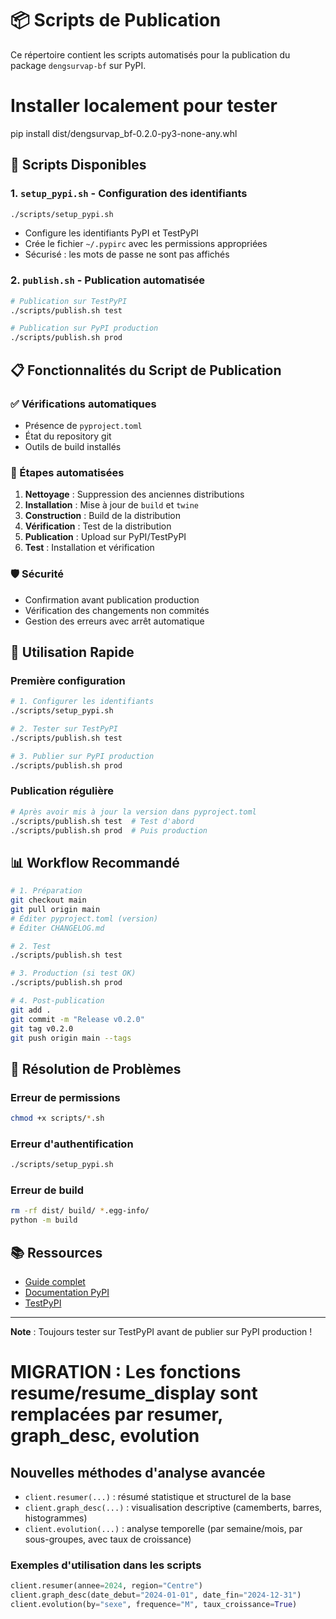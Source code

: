# 📦 Scripts de Publication

Ce répertoire contient les scripts automatisés pour la publication du package `dengsurvap-bf` sur PyPI.
# Installer localement pour tester
pip install dist/dengsurvap_bf-0.2.0-py3-none-any.whl
## 🚀 Scripts Disponibles

### 1. `setup_pypi.sh` - Configuration des identifiants
```bash
./scripts/setup_pypi.sh
```
- Configure les identifiants PyPI et TestPyPI
- Crée le fichier `~/.pypirc` avec les permissions appropriées
- Sécurisé : les mots de passe ne sont pas affichés

### 2. `publish.sh` - Publication automatisée
```bash
# Publication sur TestPyPI
./scripts/publish.sh test

# Publication sur PyPI production
./scripts/publish.sh prod
```

## 📋 Fonctionnalités du Script de Publication

### ✅ Vérifications automatiques
- Présence de `pyproject.toml`
- État du repository git
- Outils de build installés

### 🔄 Étapes automatisées
1. **Nettoyage** : Suppression des anciennes distributions
2. **Installation** : Mise à jour de `build` et `twine`
3. **Construction** : Build de la distribution
4. **Vérification** : Test de la distribution
5. **Publication** : Upload sur PyPI/TestPyPI
6. **Test** : Installation et vérification

### 🛡️ Sécurité
- Confirmation avant publication production
- Vérification des changements non commités
- Gestion des erreurs avec arrêt automatique

## 🎯 Utilisation Rapide

### Première configuration
```bash
# 1. Configurer les identifiants
./scripts/setup_pypi.sh

# 2. Tester sur TestPyPI
./scripts/publish.sh test

# 3. Publier sur PyPI production
./scripts/publish.sh prod
```

### Publication régulière
```bash
# Après avoir mis à jour la version dans pyproject.toml
./scripts/publish.sh test  # Test d'abord
./scripts/publish.sh prod  # Puis production
```

## 📊 Workflow Recommandé

```bash
# 1. Préparation
git checkout main
git pull origin main
# Éditer pyproject.toml (version)
# Éditer CHANGELOG.md

# 2. Test
./scripts/publish.sh test

# 3. Production (si test OK)
./scripts/publish.sh prod

# 4. Post-publication
git add .
git commit -m "Release v0.2.0"
git tag v0.2.0
git push origin main --tags
```

## 🚨 Résolution de Problèmes

### Erreur de permissions
```bash
chmod +x scripts/*.sh
```

### Erreur d'authentification
```bash
./scripts/setup_pypi.sh
```

### Erreur de build
```bash
rm -rf dist/ build/ *.egg-info/
python -m build
```

## 📚 Ressources

- [Guide complet](./../GUIDE_PUBLICATION_PYPI.md)
- [Documentation PyPI](https://packaging.python.org/)
- [TestPyPI](https://test.pypi.org/)

---

**Note** : Toujours tester sur TestPyPI avant de publier sur PyPI production ! 

# MIGRATION : Les fonctions resume/resume_display sont remplacées par resumer, graph_desc, evolution

## Nouvelles méthodes d'analyse avancée

- `client.resumer(...)` : résumé statistique et structurel de la base
- `client.graph_desc(...)` : visualisation descriptive (camemberts, barres, histogrammes)
- `client.evolution(...)` : analyse temporelle (par semaine/mois, par sous-groupes, avec taux de croissance)

### Exemples d'utilisation dans les scripts
```python
client.resumer(annee=2024, region="Centre")
client.graph_desc(date_debut="2024-01-01", date_fin="2024-12-31")
client.evolution(by="sexe", frequence="M", taux_croissance=True)
``` 